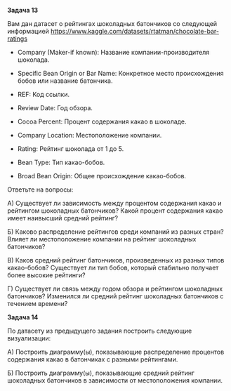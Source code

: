**Задача 13**

Вам дан датасет о рейтингах шоколадных батончиков со следующей информацией
https://www.kaggle.com/datasets/rtatman/chocolate-bar-ratings

* Company (Maker-if known): Название компании-производителя шоколада.
* Specific Bean Origin or Bar Name: Конкретное место происхождения бобов или название батончика.
* REF: Код ссылки.
* Review Date: Год обзора.
* Cocoa Percent: Процент содержания какао в шоколаде.
* Company Location: Местоположение компании.
* Rating: Рейтинг шоколада от 1 до 5.
* Bean Type: Тип какао-бобов.

* Broad Bean Origin: Общее происхождение какао-бобов.

Ответьте на вопросы:

A) Существует ли зависимость между процентом содержания какао и рейтингом шоколадных батончиков? Какой процент содержания какао имеет наивысший средний рейтинг?

Б) Каково распределение рейтингов среди компаний из разных стран? Влияет ли местоположение компании на рейтинг шоколадных батончиков?

В) Каков средний рейтинг батончиков, произведенных из разных типов какао-бобов? Существует ли тип бобов, который стабильно получает более высокие рейтинги?

Г) Существует ли связь между годом обзора и рейтингом шоколадных батончиков? Изменился ли средний рейтинг шоколадных батончиков с течением времени?

**Задача 14**

По датасету из предыдущего задания построить следующие визуализации:

A) Построить диаграмму(ы), показывающие распределение процентов содержания какао в батончиках с разными рейтингами.

Б) Построить диаграмму(ы), показывающие средний рейтинг шоколадных батончиков в зависимости от местоположения компании.